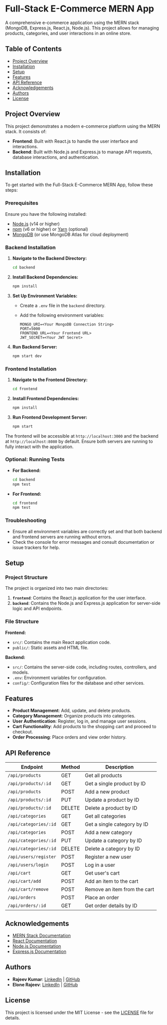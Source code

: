 
# Full-Stack E-Commerce MERN App

A comprehensive e-commerce application using the MERN stack (MongoDB, Express.js, React.js, Node.js). This project allows for managing products, categories, and user interactions in an online store.

## Table of Contents

- [Project Overview](#project-overview)
- [Installation](#installation)
- [Setup](#setup)
- [Features](#features)
- [API Reference](#api-reference)
- [Acknowledgements](#acknowledgements)
- [Authors](#authors)
- [License](#license)

## Project Overview

This project demonstrates a modern e-commerce platform using the MERN stack. It consists of:

- **Frontend**: Built with React.js to handle the user interface and interactions.
- **Backend**: Built with Node.js and Express.js to manage API requests, database interactions, and authentication.

## Installation

To get started with the Full-Stack E-Commerce MERN App, follow these steps:

### Prerequisites

Ensure you have the following installed:

- [Node.js](https://nodejs.org/) (v14 or higher)
- [npm](https://www.npmjs.com/) (v6 or higher) or [Yarn](https://yarnpkg.com/) (optional)
- [MongoDB](https://www.mongodb.com/try/download/community) (or use MongoDB Atlas for cloud deployment)

### Backend Installation

1. **Navigate to the Backend Directory:**

   ```bash
   cd backend
   ```

2. **Install Backend Dependencies:**

   ```bash
   npm install
   ```

3. **Set Up Environment Variables:**

   - Create a `.env` file in the `backend` directory.
   - Add the following environment variables:

     ```plaintext
     MONGO_URI=<Your MongoDB Connection String>
     PORT=5000
     FRONTEND_URL=<Your Frontend URL>
     JWT_SECRET=<Your JWT Secret>
     ```

4. **Run Backend Server:**

   ```bash
   npm start dev
   ```

### Frontend Installation

1. **Navigate to the Frontend Directory:**

   ```bash
   cd frontend
   ```

2. **Install Frontend Dependencies:**

   ```bash
   npm install
   ```

3. **Run Frontend Development Server:**

   ```bash
   npm start
   ```

The frontend will be accessible at `http://localhost:3000` and the backend at `http://localhost:8080` by default. Ensure both servers are running to fully interact with the application.

### Optional: Running Tests

- **For Backend:**

  ```bash
  cd backend
  npm test
  ```

- **For Frontend:**

  ```bash
  cd frontend
  npm test
  ```

### Troubleshooting

- Ensure all environment variables are correctly set and that both backend and frontend servers are running without errors.
- Check the console for error messages and consult documentation or issue trackers for help.

## Setup

### Project Structure

The project is organized into two main directories:

1. **`frontend`**: Contains the React.js application for the user interface.
2. **`backend`**: Contains the Node.js and Express.js application for server-side logic and API endpoints.

### File Structure

**Frontend:**
- `src/`: Contains the main React application code.
- `public/`: Static assets and HTML file.

**Backend:**
- `src/`: Contains the server-side code, including routes, controllers, and models.
- `.env`: Environment variables for configuration.
- `config/`: Configuration files for the database and other services.

## Features

- **Product Management**: Add, update, and delete products.
- **Category Management**: Organize products into categories.
- **User Authentication**: Register, log in, and manage user sessions.
- **Cart Functionality**: Add products to the shopping cart and proceed to checkout.
- **Order Processing**: Place orders and view order history.

## API Reference

| Endpoint                 | Method | Description                       |
|--------------------------|--------|-----------------------------------|
| `/api/products`          | GET    | Get all products                  |
| `/api/products/:id`      | GET    | Get a single product by ID         |
| `/api/products`          | POST   | Add a new product                  |
| `/api/products/:id`      | PUT    | Update a product by ID             |
| `/api/products/:id`      | DELETE | Delete a product by ID             |
| `/api/categories`        | GET    | Get all categories                 |
| `/api/categories/:id`    | GET    | Get a single category by ID         |
| `/api/categories`        | POST   | Add a new category                 |
| `/api/categories/:id`    | PUT    | Update a category by ID            |
| `/api/categories/:id`    | DELETE | Delete a category by ID            |
| `/api/users/register`    | POST   | Register a new user                |
| `/api/users/login`       | POST   | Log in a user                      |
| `/api/cart`              | GET    | Get user's cart                    |
| `/api/cart/add`          | POST   | Add an item to the cart            |
| `/api/cart/remove`       | POST   | Remove an item from the cart       |
| `/api/orders`            | POST   | Place an order                     |
| `/api/orders/:id`        | GET    | Get order details by ID            |

## Acknowledgements

- [MERN Stack Documentation](https://www.mongodb.com/mern-stack)
- [React Documentation](https://reactjs.org/docs/getting-started.html)
- [Node.js Documentation](https://nodejs.org/en/docs/)
- [Express.js Documentation](https://expressjs.com/)


## Authors

- **Rajeev Kumar**: [LinkedIn](https://www.linkedin.com/in/rajeev-kumar-2209b1243) | [GitHub](https://github.com/elonerajeev)
- **Elone Rajeev**: [LinkedIn](https://www.linkedin.com/in/rajeev-kumar-2209b1243) | [GitHub](https://github.com/elonerajeev)

## License

This project is licensed under the MIT License - see the [LICENSE](LICENSE) file for details.

